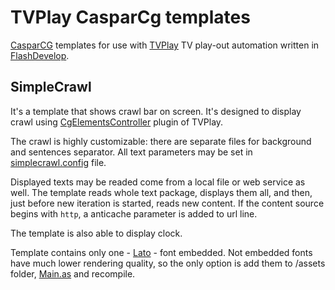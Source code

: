 # TVPlay CasparCg templates
[CasparCG](/CasparCG/server) templates for use with [TVPlay](/jaskie/PlayoutAutomation) TV play-out automation written in [FlashDevelop](http://www.flashdevelop.org/).

## SimpleCrawl
It's a template that shows crawl bar on screen. It's designed to display crawl using [CgElementsController](/jaskie/PlayoutAutomation/wiki/Plugin-01.-CgElementsController) plugin of TVPlay.

The crawl is highly customizable: there are separate files for background and sentences separator. All text parameters may be set in [simplecrawl.config](/jaskie/TVPlayCasparCgTemplates/blob/master/SimpleCrawl/out/simplecrawl.config) file.

Displayed texts may be readed come from a local file or web service as well. The template reads whole text package, displays them all, and then, just before new iteration is started, reads new content. If the content source begins with `http`, a anticache parameter is added to url line.

The template is also able to display clock.

Template contains only one - [Lato](http://www.latofonts.com/lato-free-fonts) - font embedded. Not embedded fonts have much lower rendering quality, so the only option is add them to /assets folder, [Main.as](/jaskie/TVPlayCasparCgTemplates/blob/master/SimpleCrawl/src/Main.as) and recompile.
